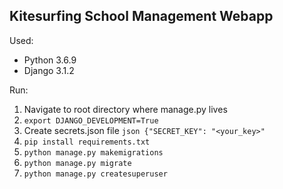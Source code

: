 ## Kitesurfing School Management Webapp


Used:
* Python 3.6.9
* Django 3.1.2


Run:


1. Navigate to root directory where manage.py lives
2. ```export DJANGO_DEVELOPMENT=True```
3. Create secrets.json file 
    ````json {"SECRET_KEY": "<your_key>"````
4. ``` pip install requirements.txt ```
5. ``` python manage.py makemigrations ```
6. ``` python manage.py migrate ```
7. ``` python manage.py createsuperuser ```
